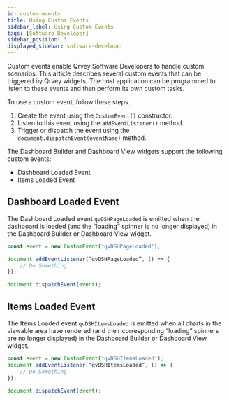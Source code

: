 ```yaml
---
id: custom-events
title: Using Custom Events
sidebar_label: Using Custom Events
tags: [Software Developer]
sidebar_position: 3
displayed_sidebar: software-developer
---
```

<div style={{textAlign: "justify"}}>

Custom events enable Qrvey Software Developers to handle custom scenarios. This article describes several custom events that can be triggered by Qrvey widgets. The host application can be programmed to listen to these events and then perform its own custom tasks. 

To use a custom event, follow these steps.

1. Create the event using the `CustomEvent()` constructor.
2. Listen to this event using the `addEventListener()` method.
3. Trigger or dispatch the event using the `document.dispatchEvent(eventName)` method.

The Dashboard Builder and Dashboard View widgets support the following custom events:
* Dashboard Loaded Event
* Items Loaded Event

## Dashboard Loaded Event
The Dashboard Loaded event `qvDSHPageLoaded` is emitted when the dashboard is loaded (and the “loading” spinner is no longer displayed) in the Dashboard Builder or Dashboard View widget. 

```js
const event = new CustomEvent('qvDSHPageLoaded');

document.addEventListener(“qvDSHPageLoaded”, () => { 
    // Do Something
});

document.dispatchEvent(event);
```

## Items Loaded Event
The Items Loaded event `qvDSHItemsLoaded` is emitted when all charts in the viewable area have rendered (and their corresponding “loading” spinners are no longer displayed) in the Dashboard Builder or Dashboard View widget. 

```js
const event = new CustomEvent('qvDSHItemsLoaded');
document.addEventListener(“qvDSHItemsLoaded”, () => { 
    // Do Something
});

document.dispatchEvent(event);
```

</div>
